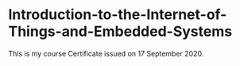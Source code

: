 # Introduction-to-the-Internet-of-Things-and-Embedded-Systems
This is my course Certificate issued on 17 September 2020.
